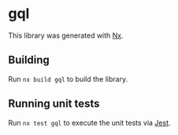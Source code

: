 # gql

This library was generated with [Nx](https://nx.dev).

## Building

Run `nx build gql` to build the library.

## Running unit tests

Run `nx test gql` to execute the unit tests via [Jest](https://jestjs.io).
